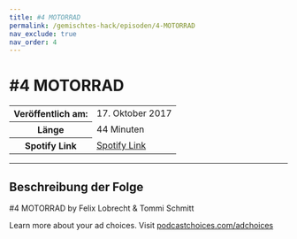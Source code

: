 ```yaml
---
title: #4 MOTORRAD
permalink: /gemischtes-hack/episoden/4-MOTORRAD
nav_exclude: true
nav_order: 4
---
```


# #4 MOTORRAD
<table class="resp-table dcf-table dcf-table-responsive dcf-table-bordered dcf-table-striped dcf-w-100%">
                    <tbody>
                        <tr>
                            <th scope="row">Veröffentlich am:</th>
                            <td data-label="Veröffentlich am:">17. Oktober 2017</td>
                        </tr>
                        <tr>
                            <th scope="row">Länge </th>
                            <td data-label="Länge ">44 Minuten</td>
                        </tr><tr>
                                <th scope="row">Spotify Link</th>
                                <td data-label="Spotify Link"><a href="https://open.spotify.com/episode/6sZoQS2B7wRxSErtbyoAaA">Spotify Link</a></td>
                            </tr></tbody>
                </table>

***

## Beschreibung der Folge

<div>
<p>#4 MOTORRAD by Felix Lobrecht &amp; Tommi Schmitt</p><p> </p><p>Learn more about your ad choices. Visit <a href="https://podcastchoices.com/adchoices">podcastchoices.com/adchoices</a></p>  
</div>

